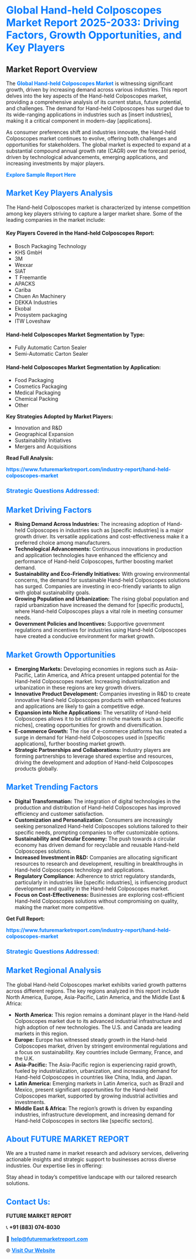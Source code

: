 <h1 style="color: #007BFF;">Global Hand-held Colposcopes Market Report 2025-2033: Driving Factors, Growth Opportunities, and Key Players</h1>

<section id="overview">
<h2>Market Report Overview</h2>
<p>The <a href="https://www.futuremarketreport.com/industry-report/hand-held-colposcopes-market" style="color: #007BFF; text-decoration: none;"><strong>Global Hand-held Colposcopes Market</strong></a> is witnessing significant growth, driven by increasing demand across various industries. This report delves into the key aspects of the Hand-held Colposcopes market, providing a comprehensive analysis of its current status, future potential, and challenges. The demand for Hand-held Colposcopes has surged due to its wide-ranging applications in industries such as [insert industries], making it a critical component in modern-day [applications].</p>
<p>As consumer preferences shift and industries innovate, the Hand-held Colposcopes market continues to evolve, offering both challenges and opportunities for stakeholders. The global market is expected to expand at a substantial compound annual growth rate (CAGR) over the forecast period, driven by technological advancements, emerging applications, and increasing investments by major players.</p>
</section>

<section id="overview">
<p><a href="https://www.futuremarketreport.com/request-sample/reportId=33548" style="color: #007BFF; text-decoration: none;"><strong>Explore Sample Report Here</strong></a></p>
</section>

<section id="key-players">
<h2 style="color: #007BFF;">Market Key Players Analysis</h2>
<p>The Hand-held Colposcopes market is characterized by intense competition among key players striving to capture a larger market share. Some of the leading companies in the market include:</p>
<h4>Key Players Covered in the Hand-held Colposcopes Report:</h4>
<ul><li>Bosch Packaging Technology</li><li>KHS GmbH</li><li>3M</li><li>Wexxar</li><li>SIAT</li><li>T Freemantle</li><li>APACKS</li><li>Cariba</li><li>Chuen An Machinery</li><li>DEKKA Industries</li><li>Ekobal</li><li>Prosystem packaging</li><li>ITW Loveshaw</li></ul>
<h4>Hand-held Colposcopes Market Segmentation by Type:</h4>
<ul><li>Fully Automatic Carton Sealer</li><li>Semi-Automatic Carton Sealer</li></ul>

<h4>Hand-held Colposcopes Market Segmentation by Application:</h4>
<ul><li>Food Packaging</li><li>Cosmetics Packaging</li><li>Medical Packaging</li><li>Chemical Packing</li><li>Other</li></ul>
<p><strong>Key Strategies Adopted by Market Players:</strong></p>
<ul>
<li>Innovation and R&D</li>
<li>Geographical Expansion</li>
<li>Sustainability Initiatives</li>
<li>Mergers and Acquisitions</li>
</ul>
</section>

<section>
<p><strong>Read Full Analysis: </strong></p><a href="https://www.futuremarketreport.com/industry-report/hand-held-colposcopes-market" style="color: #007BFF; text-decoration: none;"><strong>https://www.futuremarketreport.com/industry-report/hand-held-colposcopes-market</strong></a>
<h3 style="color: #007BFF;">Strategic Questions Addressed:</h3>
</section>

<section id="driving-factors">
<h2 style="color: #007BFF;">Market Driving Factors</h2>
<ul>
<li><strong>Rising Demand Across Industries:</strong> The increasing adoption of Hand-held Colposcopes in industries such as [specific industries] is a major growth driver. Its versatile applications and cost-effectiveness make it a preferred choice among manufacturers.</li>
<li><strong>Technological Advancements:</strong> Continuous innovations in production and application technologies have enhanced the efficiency and performance of Hand-held Colposcopes, further boosting market demand.</li>
<li><strong>Sustainability and Eco-Friendly Initiatives:</strong> With growing environmental concerns, the demand for sustainable Hand-held Colposcopes solutions has surged. Companies are investing in eco-friendly variants to align with global sustainability goals.</li>
<li><strong>Growing Population and Urbanization:</strong> The rising global population and rapid urbanization have increased the demand for [specific products], where Hand-held Colposcopes plays a vital role in meeting consumer needs.</li>
<li><strong>Government Policies and Incentives:</strong> Supportive government regulations and incentives for industries using Hand-held Colposcopes have created a conducive environment for market growth.</li>
</ul>
</section>

<section id="growth-opportunities">
<h2 style="color: #007BFF;">Market Growth Opportunities</h2>
<ul>
<li><strong>Emerging Markets:</strong> Developing economies in regions such as Asia-Pacific, Latin America, and Africa present untapped potential for the Hand-held Colposcopes market. Increasing industrialization and urbanization in these regions are key growth drivers.</li>
<li><strong>Innovative Product Development:</strong> Companies investing in R&D to create innovative Hand-held Colposcopes products with enhanced features and applications are likely to gain a competitive edge.</li>
<li><strong>Expansion into Niche Applications:</strong> The versatility of Hand-held Colposcopes allows it to be utilized in niche markets such as [specific niches], creating opportunities for growth and diversification.</li>
<li><strong>E-commerce Growth:</strong> The rise of e-commerce platforms has created a surge in demand for Hand-held Colposcopes used in [specific applications], further boosting market growth.</li>
<li><strong>Strategic Partnerships and Collaborations:</strong> Industry players are forming partnerships to leverage shared expertise and resources, driving the development and adoption of Hand-held Colposcopes products globally.</li>
</ul>
</section>

<section id="trending-factors">
<h2 style="color: #007BFF;">Market Trending Factors</h2>
<ul>
<li><strong>Digital Transformation:</strong> The integration of digital technologies in the production and distribution of Hand-held Colposcopes has improved efficiency and customer satisfaction.</li>
<li><strong>Customization and Personalization:</strong> Consumers are increasingly seeking personalized Hand-held Colposcopes solutions tailored to their specific needs, prompting companies to offer customizable options.</li>
<li><strong>Sustainability and Circular Economy:</strong> The push towards a circular economy has driven demand for recyclable and reusable Hand-held Colposcopes solutions.</li>
<li><strong>Increased Investment in R&D:</strong> Companies are allocating significant resources to research and development, resulting in breakthroughs in Hand-held Colposcopes technology and applications.</li>
<li><strong>Regulatory Compliance:</strong> Adherence to strict regulatory standards, particularly in industries like [specific industries], is influencing product development and quality in the Hand-held Colposcopes market.</li>
<li><strong>Focus on Cost-Effectiveness:</strong> Businesses are exploring cost-efficient Hand-held Colposcopes solutions without compromising on quality, making the market more competitive.</li>
</ul>
</section>

<section>
<p><strong>Get Full Report: </strong></p><a href="https://www.futuremarketreport.com/industry-report/hand-held-colposcopes-market" style="color: #007BFF; text-decoration: none;"><strong>https://www.futuremarketreport.com/industry-report/hand-held-colposcopes-market</strong></a>
<h3 style="color: #007BFF;">Strategic Questions Addressed:</h3>
</section>


<section id="regional-analysis">
<h2 style="color: #007BFF;">Market Regional Analysis</h2>
<p>The global Hand-held Colposcopes market exhibits varied growth patterns across different regions. The key regions analyzed in this report include North America, Europe, Asia-Pacific, Latin America, and the Middle East & Africa:</p>
<ul>
<li><strong>North America:</strong> This region remains a dominant player in the Hand-held Colposcopes market due to its advanced industrial infrastructure and high adoption of new technologies. The U.S. and Canada are leading markets in this region.</li>
<li><strong>Europe:</strong> Europe has witnessed steady growth in the Hand-held Colposcopes market, driven by stringent environmental regulations and a focus on sustainability. Key countries include Germany, France, and the U.K.</li>
<li><strong>Asia-Pacific:</strong> The Asia-Pacific region is experiencing rapid growth, fueled by industrialization, urbanization, and increasing demand for Hand-held Colposcopes in countries like China, India, and Japan.</li>
<li><strong>Latin America:</strong> Emerging markets in Latin America, such as Brazil and Mexico, present significant opportunities for the Hand-held Colposcopes market, supported by growing industrial activities and investments.</li>
<li><strong>Middle East & Africa:</strong> The region’s growth is driven by expanding industries, infrastructure development, and increasing demand for Hand-held Colposcopes in sectors like [specific sectors].</li>
</ul>
</section>

<footer>
<h2 style="color: #007BFF;">About FUTURE MARKET REPORT</h2>
<p>We are a trusted name in market research and advisory services, delivering actionable insights and strategic support to businesses across diverse industries. Our expertise lies in offering:</p>

<p>Stay ahead in today’s competitive landscape with our tailored research solutions.</p>

<h2 style="color: #007BFF;">Contact Us:</h2>
<p><strong>FUTURE MARKET REPORT</strong></p>
<p>📞 <strong>+91 (883) 074-8030</strong></p>
<p>📧 <strong><a href="mailto:help@futuremarketreport.com" style="color: #007BFF;">help@futuremarketreport.com</a></strong></p>
<p>🌐 <strong><a href="https://www.futuremarketreport.com/" style="color: #007BFF;">Visit Our Website</a></strong></p>
</footer>